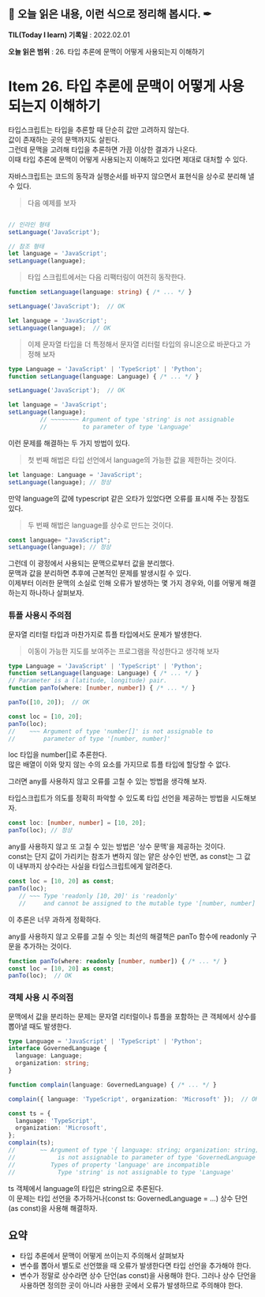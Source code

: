 ## 📕 오늘 읽은 내용, 이런 식으로 정리해 봅시다. ✒

**TIL(Today I learn) 기록일** : 2022.02.01

**오늘 읽은 범위** : 26. 타입 추론에 문맥이 어떻게 사용되는지 이해하기

# Item 26. 타입 추론에 문맥이 어떻게 사용되는지 이해하기


타입스크립트는 타입을 추론할 때 단순히 값만 고려하지 않는다.   
값이 존재하는 곳의 문맥까지도 살핀다.   
그런데 문맥을 고려해 타입을 추론하면 가끔 이상한 결과가 나온다.   
이때 타입 추론에 문맥이 어떻게 사용되는지 이해하고 있다면 제대로 대처할 수 있다.   
     
자바스크립트는 코드의 동작과 실행순서를 바꾸지 않으면서 표현식을 상수로 분리해 낼 수 있다.   
>다음 예제를 보자
```js

// 인라인 형태
setLanguage('JavaScript');

// 참조 형태
let language = 'JavaScript';
setLanguage(language);
```
>타입 스크립트에서는 다음 리팩터링이 여전히 동작한다.
```ts
function setLanguage(language: string) { /* ... */ }

setLanguage('JavaScript');  // OK

let language = 'JavaScript';
setLanguage(language);  // OK
```

>이제 문자열 타입을 더 특정해서 문자열 리터럴 타입의 유니온으로 바꾼다고 가정해 보자
```ts
type Language = 'JavaScript' | 'TypeScript' | 'Python';
function setLanguage(language: Language) { /* ... */ }

setLanguage('JavaScript');  // OK

let language = 'JavaScript';
setLanguage(language);
         // ~~~~~~~~ Argument of type 'string' is not assignable
         //          to parameter of type 'Language'
```

이런 문제를 해결하는 두 가지 방법이 있다.   
>첫 번째 해법은 타입 선언에서 language의 가능한 값을 제한하는 것이다.
```ts
let language: Language = 'JavaScript';
setLanguage(language); // 정상

```
만약 language의 값에 typescript 같은 오타가 있었다면 오류를 표시해 주는 장점도 있다.   
   
>두 번째 해법은 language를 상수로 만드는 것이다.
```ts
const language= "JavaScript";
setLanguage(language); // 정상
```

그런데 이 광정에서 사용되는 문맥으로부터 값을 분리했다.   
문맥과 값을 분리하면 추후에 근본적인 문제를 발생시킬 수 있다.   
이제부터 이러한 문맥의 소실로 인해 오류가 발생하는 몇 가지 경우와, 이를 어떻게 해결하는지 하나하나 살펴보자.

### 튜플 사용시 주의점

문자열 리터럴 타입과 마찬가지로 튜플 타입에서도 문제가 발생한다.   
>이동이 가능한 지도를 보여주는 프로그램을 작성한다고 생각해 보자
```ts
type Language = 'JavaScript' | 'TypeScript' | 'Python';
function setLanguage(language: Language) { /* ... */ }
// Parameter is a (latitude, longitude) pair.
function panTo(where: [number, number]) { /* ... */ }

panTo([10, 20]);  // OK

const loc = [10, 20];
panTo(loc);
//    ~~~ Argument of type 'number[]' is not assignable to
//        parameter of type '[number, number]'
```
loc 타입을 number[]로 추론한다.   
많은 배열이 이와 맞지 않는 수의 요소를 가지므로 튜플 타입에 할당할 수 없다.   
   
그러면 any를 사용하지 않고 오류를 고칠 수 있는 방법을 생각해 보자.   
   
타입스크립트가 의도를 정확히 파악할 수 있도록 타입 선언을 제공하는 방법을 시도해보자.   
```ts
const loc: [number, number] = [10, 20];
panTo(loc); // 정상
```

any를 사용하지 않고 또 고칠 수 있는 방법은 '상수 문맥'을 제공하는 것이다.   
const는 단지 값이 가리키는 참조가 변하지 않는 얕은 상수인 반면, as const는 그 값이 내부까지 상수라는 사실을 타입스크립트에게 알려준다.   
```ts
const loc = [10, 20] as const;
panTo(loc);
   // ~~~ Type 'readonly [10, 20]' is 'readonly'
   //     and cannot be assigned to the mutable type '[number, number]'
```
이 추론은 너무 과하게 정확하다.   
   
any를 사용하지 않고 오류를 고칠 수 잇는 최선의 해결책은 panTo 함수에 readonly 구문을 추가하는 것이다.   
```ts
function panTo(where: readonly [number, number]) { /* ... */ }
const loc = [10, 20] as const;
panTo(loc);  // OK
```

### 객체 사용 시 주의점


문맥에서 값을 분리하는 문제는 문자열 리터럴이나 튜플을 포함하는 큰 객체에서 상수를 뽑아낼 때도 발생한다.
```ts
type Language = 'JavaScript' | 'TypeScript' | 'Python';
interface GovernedLanguage {
  language: Language;
  organization: string;
}

function complain(language: GovernedLanguage) { /* ... */ }

complain({ language: 'TypeScript', organization: 'Microsoft' });  // OK

const ts = {
  language: 'TypeScript',
  organization: 'Microsoft',
};
complain(ts);
//       ~~ Argument of type '{ language: string; organization: string; }'
//            is not assignable to parameter of type 'GovernedLanguage'
//          Types of property 'language' are incompatible
//            Type 'string' is not assignable to type 'Language'
```
ts 객체에서 language의 타입은 string으로 추론된다.   
이 문제는 타입 선언을 추가하거나(const ts: GovernedLanguage = ...) 상수 단언(as const)을 사용해 해결하자.

## 요약

- 타입 추론에서 문맥이 어떻게 쓰이는지 주의해서 살펴보자
- 변수를 뽑아서 별도로 선언했을 때 오류가 발생한다면 타입 선언을 추가해야 한다.
- 변수가 정말로 상수라면 상수 단언(as const)을 사용해야 한다. 그러나 상수 단언을 사용하면 정의한 곳이 아니라 사용한 곳에서 오류가 발생하므로 주의해야 한다.
